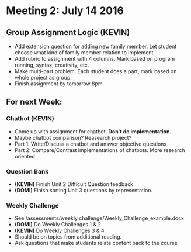 # Meeting 2: July 14 2016

## Group Assignment Logic (KEVIN)
* Add extension question for adding new family member. Let student choose what kind of family member relation to implement
* Add rubric to assignment with 4 columns. Mark based on program running, syntax, creativity, etc.
* Make multi-part problem. Each student does a part, mark based on whole project as group.
* Finish assignment by tomorrow 8pm.

## For next Week:

### Chatbot (KEVIN)
* Come up with assignment for chatbot. **Don't do implementation**.
* Maybe chatbot comparison? Reasearch project?
* Part 1: Write/Discuss a chatbot and answer objective questions
* Part 2: Compare/Contrast implementations of chatbots. More research oriented

### Question Bank
* **(KEVIN)** Finish Unit 2 Difficult Question feedback
* **(DOMI)** Finish sorting Unit 3 questions by representation.

### Weekly Challenge
* See /assessments/weekly challenge/Weekly_Challenge_example.docx
* **(DOMI)** Do Weekly Challenges 1 & 2
* **(KEVIN)** Do Weekly Challenges 3 & 4
* Should be on topics from additional reading.
* Ask questions that make students relate content back to the course
